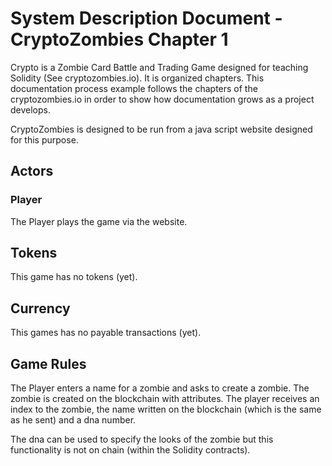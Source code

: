 # System Description Document - CryptoZombies Chapter 1

Crypto is a Zombie Card Battle and Trading Game designed for teaching Solidity (See cryptozombies.io).  It is organized chapters.  This documentation process example follows the chapters of the cryptozombies.io in order to show how documentation grows as a project develops.

CryptoZombies is designed to be run from a java script website designed for this purpose.

## Actors

### Player
The Player plays the game via the website.

## Tokens
This game has no tokens (yet).

## Currency
This games has no payable transactions (yet).

## Game Rules
The Player enters a name for a zombie and asks to create a zombie.  The zombie is created on the blockchain with attributes.  The player receives an index to the zombie, the name written on the blockchain (which is the same as he sent) and a dna number.  

The dna can be used to specify the looks of the zombie but this functionality is not on chain (within the Solidity contracts).
